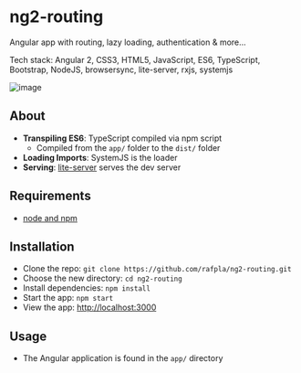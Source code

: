 # ng2-routing
Angular app with routing, lazy loading, authentication & more...

Tech stack: Angular 2, CSS3, HTML5, JavaScript, ES6, TypeScript, Bootstrap, NodeJS, browsersync, lite-server, rxjs, systemjs

![image](https://user-images.githubusercontent.com/17829904/32463799-1785a8d4-c33e-11e7-88bb-8cbbe294729a.png)

## About

- **Transpiling ES6**: TypeScript compiled via npm script
    + Compiled from the `app/` folder to the `dist/` folder
- **Loading Imports**: SystemJS is the loader 
- **Serving**: [lite-server](https://github.com/johnpapa/lite-server) serves the dev server

## Requirements

- [node and npm](https://nodejs.org)

## Installation

- Clone the repo: `git clone https://github.com/rafpla/ng2-routing.git`
- Choose the new directory: `cd ng2-routing`
- Install dependencies: `npm install`
- Start the app: `npm start`
- View the app: <http://localhost:3000>

## Usage

- The Angular application is found in the `app/` directory

